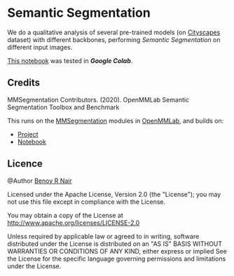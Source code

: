# Semantic Segmentation
We do a qualitative analysis of several pre-trained models (on [Cityscapes](https://www.cityscapes-dataset.com/) dataset) with different backbones, performing *Semantic Segmentation* on different input images.

[This notebook](https://github.com/BenoyRNair/SemanticSegmentation) was tested in ***Google Colab***.

## Credits

MMSegmentation Contributors. (2020).
OpenMMLab Semantic Segmentation Toolbox and Benchmark

This runs on the [MMSegmentation](https://mmsegmentation.readthedocs.io/en/latest/) modules in [OpenMMLab](https://openmmlab.com/), and builds on:
*   [Project](https://github.com/open-mmlab/mmsegmentation)
*   [Notebook](https://github.com/open-mmlab/mmsegmentation/blob/master/demo/MMSegmentation_Tutorial.ipynb)

## Licence
@Author [Benoy R Nair](https://github.com/BenoyRNair)

Licensed under the Apache License, Version 2.0 (the "License"); you may not use this file except in compliance with the License.

You may obtain a copy of the License at
http://www.apache.org/licenses/LICENSE-2.0

Unless required by applicable law or agreed to in writing, software distributed under the License is distributed on an "AS IS" BASIS WITHOUT WARRANTIES OR CONDITIONS OF ANY KIND, either express or implied See the License for the specific language governing permissions and limitations under the License.
